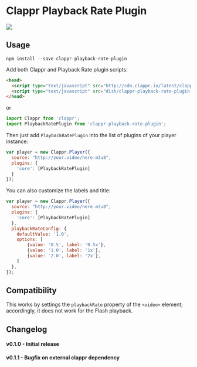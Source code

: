 # Clappr Playback Rate Plugin

<img src="https://raw.githubusercontent.com/bikegriffith/clappr-playback-rate-plugin/master/screenshot.png"/>

## Usage

```
npm install --save clappr-playback-rate-plugin
```

Add both Clappr and Playback Rate plugin scripts:

```html
<head>
  <script type="text/javascript" src="http://cdn.clappr.io/latest/clappr.min.js"></script>
  <script type="text/javascript" src="dist/clappr-playback-rate-plugin.js"></script>
</head>
```
or
```javascript
import Clappr from 'clappr';
import PlaybackRatePlugin from 'clappr-playback-rate-plugin';
```

Then just add `PlaybackRatePlugin` into the list of plugins of your player instance:

```javascript
var player = new Clappr.Player({
  source: "http://your.video/here.m3u8",
  plugins: {
    'core': [PlaybackRatePlugin]
  }
});
```

You can also customize the labels and title:

```javascript
var player = new Clappr.Player({
  source: "http://your.video/here.m3u8",
  plugins: {
    'core': [PlaybackRatePlugin]
  },
  playbackRateConfig: {
    defaultValue: '1.0',
    options: [
        {value: '0.5', label: '0.5x'},
        {value: '1.0', label: '1x'},
        {value: '2.0', label: '2x'},
    ]
  },
});
```

## Compatibility

This works by settings the `playbackRate` property of the `<video>` element; accordingly, it does
not work for the Flash playback.


## Changelog

#### v0.1.0 - Initial release
#### v0.1.1 - Bugfix on external clappr dependency
